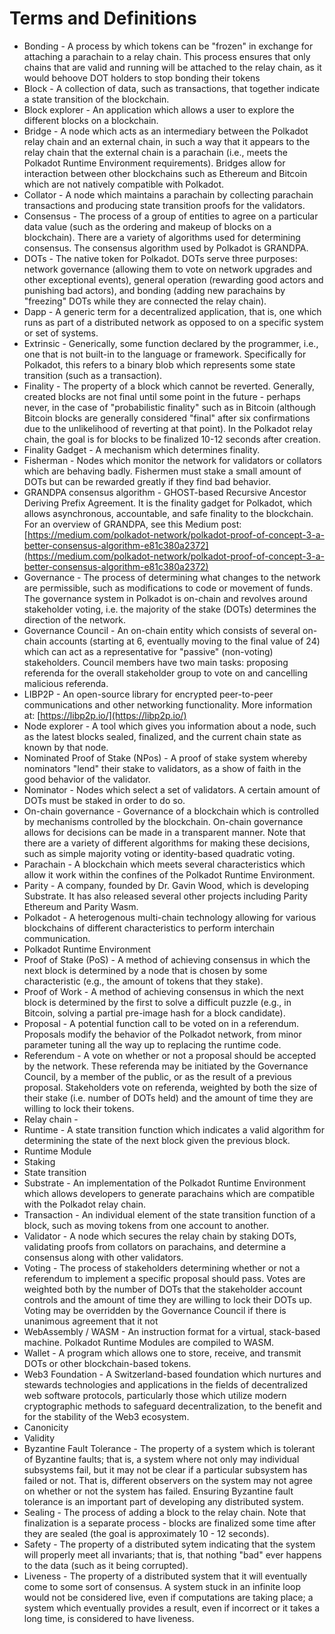 # Terms and Definitions

* Bonding - A process by which tokens can be "frozen" in exchange for attaching a parachain to a relay chain.  This process ensures that only chains that are valid and running will be attached to the relay chain, as it would behoove DOT holders to stop bonding their tokens
* Block - A collection of data, such as transactions, that together indicate a state transition of the blockchain.
* Block explorer - An application which allows a user to explore the different blocks on a blockchain.
* Bridge - A node which acts as an intermediary between the Polkadot relay chain and an external chain, in such a way that it appears to the relay chain that the external chain is a parachain (i.e., meets the Polkadot Runtime Environment requirements).  Bridges allow for interaction between other blockchains such as Ethereum and Bitcoin which are not natively compatible with Polkadot.
* Collator - A node which maintains a parachain by collecting parachain transactions and producing state transition proofs for the validators.
* Consensus - The process of a group of entities to agree on a particular data value (such as the ordering and makeup of blocks on a blockchain).  There are a variety of algorithms used for determining consensus.  The consensus algorithm used by Polkadot is GRANDPA.
* DOTs - The native token for Polkadot.  DOTs serve three purposes: network governance (allowing them to vote on network upgrades and other exceptional events), general operation (rewarding good actors and punishing bad actors), and bonding (adding new parachains by "freezing" DOTs while they are connected the relay chain).
* Dapp - A generic term for a decentralized application, that is, one which runs as part of a distributed network as opposed to on a specific system or set of systems.
* Extrinsic - Generically, some function declared by the programmer, i.e., one that is not built-in to the language or framework.  Specifically for Polkadot, this refers to a binary blob which represents some state transition (such as a transaction).
* Finality - The property of a block which cannot be reverted.  Generally, created blocks are not final until some point in the future - perhaps never, in the case of "probabilistic finality" such as in Bitcoin (although Bitcoin blocks are generally considered "final" after six confirmations due to the unlikelihood of reverting at that point).  In the Polkadot relay chain, the goal is for blocks to be finalized 10-12 seconds after creation.
* Finality Gadget - A mechanism which determines finality.
* Fisherman - Nodes which monitor the network for validators or collators which are behaving badly.  Fishermen must stake a small amount of DOTs but can be rewarded greatly if they find bad behavior.
* GRANDPA consensus algorithm - GHOST-based Recursive Ancestor Deriving Prefix Agreement.  It is the finality gadget for Polkadot, which allows asynchronous, accountable, and safe finality to the blockchain.  For an overview of GRANDPA, see this Medium post: [https://medium.com/polkadot-network/polkadot-proof-of-concept-3-a-better-consensus-algorithm-e81c380a2372](https://medium.com/polkadot-network/polkadot-proof-of-concept-3-a-better-consensus-algorithm-e81c380a2372)
* Governance - The process of determining what changes to the network are permissible, such as modifications to code or movement of funds.  The governance system in Polkadot is on-chain and revolves around stakeholder voting, i.e. the majority of the stake (DOTs) determines the direction of the network.
* Governance Council - An on-chain entity which consists of several on-chain accounts (starting at 6, eventually moving to the final value of 24) which can act as a representative for "passive" (non-voting) stakeholders.  Council members have two main tasks: proposing referenda for the overall stakeholder group to vote on and cancelling malicious referenda.
* LIBP2P - An open-source library for encrypted peer-to-peer communications and other networking functionality.  More information at: [https://libp2p.io/](https://libp2p.io/)
* Node explorer - A tool which gives you information about a node, such as the latest blocks sealed, finalized, and the current chain state as known by that node.
* Nominated Proof of Stake (NPos) - A proof of stake system whereby nominators "lend" their stake to validators, as a show of faith in the good behavior of the validator.
* Nominator - Nodes which select a set of validators.  A certain amount of DOTs must be staked in order to do so.
* On-chain governance - Governance of a blockchain which is controlled by mechanisms controlled by the blockchain.  On-chain governance allows for decisions can be made in a transparent manner.  Note that there are a variety of different algorithms for making these decisions, such as simple majority voting or identity-based quadratic voting.
* Parachain - A blockchain which meets several characteristics which allow it work within the confines of the Polkadot Runtime Environment.
* Parity - A company, founded by Dr. Gavin Wood, which is developing Substrate.  It has also released several other projects including Parity Ethereum and Parity Wasm.
* Polkadot - A heterogenous multi-chain technology allowing for various blockchains of different characteristics to perform interchain communication.
* Polkadot Runtime Environment
* Proof of Stake (PoS) - A method of achieving consensus in which the next block is determined by a node that is chosen by some characteristic (e.g., the amount of tokens that they stake).
* Proof of Work - A method of achieving consensus in which the next block is determined by the first to solve a difficult puzzle (e.g., in Bitcoin, solving a partial pre-image hash for a block candidate).
* Proposal - A potential function call to be voted on in a referendum.  Proposals modify the behavior of the Polkadot network, from minor parameter tuning all the way up to replacing the runtime code.
* Referendum - A vote on whether or not a proposal should be accepted by the network.  These referenda may be initiated by the Governance Council, by a member of the public, or as the result of a previous proposal.  Stakeholders vote on referenda, weighted by both the size of their stake (i.e. number of DOTs held) and the amount of time they are willing to lock their tokens.
* Relay chain -
* Runtime - A state transition function which indicates a valid algorithm for determining the state of the next block given the previous block.
* Runtime Module
* Staking
* State transition
* Substrate - An implementation of the Polkadot Runtime Environment which allows developers to generate parachains which are compatible with the Polkadot relay chain.
* Transaction - An individual element of the state transition function of a block, such as moving tokens from one account to another.
* Validator - A node which secures the relay chain by staking DOTs, validating proofs from collators on parachains, and determine a consensus along with other validators.
* Voting - The process of stakeholders determining whether or not a referendum to implement a specific proposal should pass.  Votes are weighted both by the number of DOTs that the stakeholder account controls and the amount of time they are willing to lock their DOTs up.  Voting may be overridden by the Governance Council if there is unanimous agreement that it not
* WebAssembly / WASM - An instruction format for a virtual, stack-based machine.  Polkadot Runtime Modules are compiled to WASM.
* Wallet - A program which allows one to store, receive, and transmit DOTs or other blockchain-based tokens.
* Web3 Foundation - A Switzerland-based foundation which nurtures and stewards technologies and applications in the fields of decentralized web software protocols, particularly those which utilize modern cryptographic methods to safeguard decentralization, to the benefit and for the stability of the Web3 ecosystem.
* Canonicity
* Validity
* Byzantine Fault Tolerance - The property of a system which is tolerant of Byzantine faults; that is, a system where not only may individual subsystems fail, but it may not be clear if a particular subsystem has failed or not.  That is, different observers on the system may not agree on whether or not the system has failed.  Ensuring Byzantine fault tolerance is an important part of developing any distributed system.
* Sealing - The process of adding a block to the relay chain.  Note that finalization is a separate process - blocks are finalized some time after they are sealed (the goal is approximately 10 - 12 seconds).
* Safety - The property of a distributed sytem indicating that the system will properly meet all invariants; that is, that nothing "bad" ever happens to the data (such as it being corrupted).
* Liveness - The property of a distributed system that it will eventually come to some sort of consensus.  A system stuck in an infinite loop would not be considered live, even if computations are taking place; a system which eventually provides a result, even if incorrect or it takes a long time, is considered to have liveness.